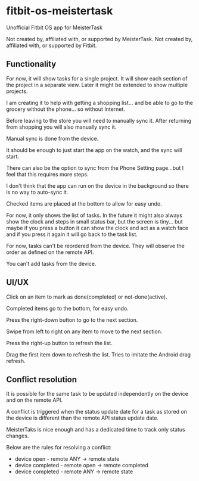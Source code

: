 # fitbit-os-meistertask
Unofficial Fitbit OS app for MeisterTask

Not created by, affiliated with, or supported by MeisterTask.
Not created by, affiliated with, or supported by Fitbit.

## Functionality

For now, it will show tasks for a single project.
It will show each section of the project in a separate view.
Later it might be extended to show multiple projects.

I am creating it to help with getting a shopping list... and be able to go
to the grocery without the phone... so without Internet.

Before leaving to the store you will need to manually sync it.
After returning from shopping you will also manually sync it.

Manual sync is done from the device.

It should be enough to just start the app on the watch, and the sync will
start.

There can also be the option to sync from the Phone Setting page...but I
feel that this requires more steps.

I don't think that the app can run on the device in the background so there
is no way to auto-sync it.

Checked items are placed at the bottom to allow for easy undo.

For now, it only shows the list of tasks.
In the future it might also always show the clock and steps in small status
bar, but the screen is tiny... but maybe if you press a button it can show the
clock and act as a watch face and if you press it again it will go back to
the task list.

For now, tasks can't be reordered from the device.
They will observe the order as defined on the remote API.

You can't add tasks from the device.


## UI/UX

Click on an item to mark as done(completed) or not-done(active).

Completed items go to the bottom, for easy undo.

Press the right-down button to go to the next section.

Swipe from left to right on any item to move to the next section.

Press the right-up button to refresh the list.

Drag the first item down to refresh the list. Tries to imitate the Android
drag refresh.


## Conflict resolution

It is possible for the same task to be updated independently on the device and
on the remote API.

A conflict is triggered when the status update date for a task as stored
on the device is different than the remote API status update date.

MeisterTaks is nice enough and has a dedicated time to track only status
changes.

Below are the rules for resolving a conflict:

* device open - remote ANY -> remote state
* device completed - remote open -> remote completed
* device completed - remote ANY -> remote state
